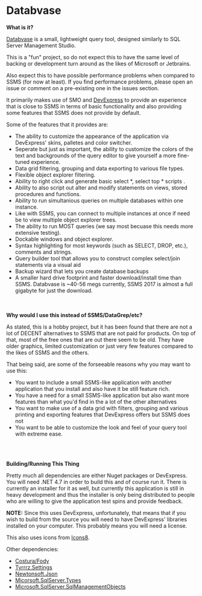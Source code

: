 # Databvase

<b>What is it?</b>

<u>Databvase</u> is a small, lightweight query tool, designed similarly to SQL Server Management Studio.  

This is a "fun" project, so do not expect this to have the same level of backing or development turn around as the likes of Microsoft or Jetbrains.

Also expect this to have possible performance problems when compared to SSMS (for now at least). If you find performance problems, please open an issue or comment on a pre-existing one in the issues section.

It primarily makes use of SMO and <a href="http://www.devexpress.com">DevExpress</a> to provide an experience that is close to SSMS in terms of basic functionality and
also providing some features that SSMS does not provide by default.

Some of the features that it provides are:
<ul>
<li>The ability to customize the appearance of the application via DevExpress' skins, palletes and color switcher.</li>
<li>Seperate but just as important, the ability to customize the colors of the text and backgrounds of the query editor to give yourself a more fine-tuned experience.</li>
<li>Data grid filtering, grouping and data exporting to various file types.</li>
<li>Flexible object explorer filtering.</li>
<li>Ability to right click and generate basic select *, select top * scripts .</li>
  <li>Ability to also script out alter and modify statements on views, stored procedures and functions.</li>
<li>Ability to run simultanious queries on multiple databases within one instance.</li>
<li>Like with SSMS, you can connect to multiple instances at once if need be to view multiple object explorer trees. </li>
<li>The ability to run MOST queries (we say most becuase this needs more extensive testing).</li>
<li>Dockable windows and object explorer. </li>
<li>Syntax highlighting for most keywords (such as SELECT, DROP, etc.), comments and strings.</li>
<li>Query builder tool that allows you to construct complex select/join statements via a visual aid </li>
<li>Backup wizard that lets you create database backups</li>
<li>A smaller hard drive footprint and faster download/install time than SSMS. Databvase is ~40-56 megs currently, SSMS 2017 is almost a full gigabyte for just the download.</li>
</ul>
<br>
<br>
<b>Why would I use this instead of SSMS/DataGrep/etc?</b>

As stated, this is a hobby project, but it has been found that there are not a lot of DECENT alternatives to SSMS that are not paid for products.  On top of that, most of the free ones that are out there seem to be old. They have older graphics, limited customization or just very few features compared to the likes of SSMS and the others.

That being said, are some of the forseeable reasons why you may want to use this:

<ul>
  <li>You want to include a small SSMS-like application with another application that you install and also have it be still feature rich. </li>
  <li>You have a need for a small SSMS-like application but also want more features than what you'd find in the a lot of the other alternatives</li>
  <li>You want to make use of a data grid with filters, grouping and various printing and exporting features that DevExpress offers but SSMS does not</il>
  <li>You want to be able to customize the look and feel of your query tool with extreme ease.</li>
</ul>
<br>
<br>



<b>Building/Running This Thing</b>

Pretty much all dependencies are either Nuget packages or DevExpress. You will need .NET 4.7 in order to build this and of course run it.  There is currently an installer for it as well, but currently this application is still in heavy development and thus the installer is only being distributed to people who are willing to give the application test spins and provide feedback.



<b>NOTE:</b> Since this uses DevExpress, unfortunately, that means that if you wish to build from the source you will need to have 
DevExpress' libraries installed on your computer. This probably means you will need a license. 

This also uses icons from <a href="http://www.icons8.com">Icons8</a>.

Other dependencies:

<ul>
<li><a href='https://github.com/Fody/Costura'>Costura/Fody</a></li>
<li><a href='https://github.com/Tyrrrz/Settings'>Tyrrrz.Settings</a></li>
<li><a href='https://www.newtonsoft.com/json'>Newtonsoft.Json</a></li>
<li><a href= 'https://www.nuget.org/packages/Microsoft.SqlServer.Types/'>Micorsoft.SqlServer.Types</a></li>
<li><a href= 'https://www.nuget.org/packages/Microsoft.SqlServer.SqlManagementObjects'>Microsoft.SqlServer.SqlManagementObjects</a></li>
</ul>

